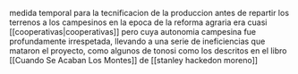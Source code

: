 medida temporal para la tecnificacion de la produccion antes de repartir los terrenos a los campesinos en la epoca de la reforma agraria
era cuasi [[cooperativas|cooperativas]] pero cuya autonomia campesina fue profundamente irrespetada, llevando a una serie de ineficiencias que mataron el proyecto, como algunos de tonosi como los descritos en el libro [[Cuando Se Acaban Los Montes]] de [[stanley hackedon moreno]]